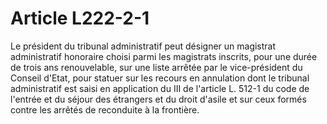 # Article L222-2-1

Le président du tribunal administratif peut désigner un magistrat administratif honoraire choisi parmi les magistrats inscrits, pour une durée de trois ans renouvelable, sur une liste arrêtée par le vice-président du Conseil d'Etat, pour statuer sur les recours en annulation dont le tribunal administratif est saisi en application du III de l'article L. 512-1 du code de l'entrée et du séjour des étrangers et du droit d'asile et sur ceux formés contre les arrêtés de reconduite à la frontière.
